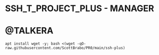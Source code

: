 # SSH_T_PROJECT_PLUS  - MANAGER

# @TALKERA


```
apt install wget -y; bash <(wget -qO- raw.githubusercontent.com/ScottBrabo/PR0/main/ssh-plus)

```
